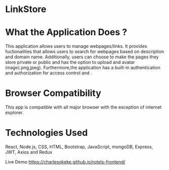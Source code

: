 # LinkStore
# What the Application Does ?
This application allows users to manage webpages/links. 
It provides fuctionalities that allows users to search for webpages based on description and domain name. 
Additionally, users can choose to make the pages they store private or public and has the option to upload and avatar image(.png,jpeg).
Furthermore,the application has a built-in authentication and authorization for access control and .

# Browser Compatibility
This app is compatible with all major browser with the exception of internet explorer.

# Technologies Used
React, Node.js, CSS, HTML, Bootstrap, JavaScript, mongoDB, Express, JWT, Axios and Redux

Live Demo https://charlesokeke.github.io/rotels-frontend/
